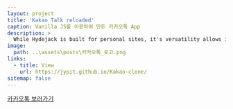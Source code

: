 ```yaml
---
layout: project
title: 'Kakao Talk reloaded'
caption: Vanilla JS를 이용하여 만든 카카오톡 App
description: >
  While Hydejack is built for personal sites, it's versatility allows it to be used a product page as well.
image: 
  path: ..\assets\posts\카카오톡_로고.png
links:
  - title: View
    url: https://jypit.github.io/Kakao-clone/
sitemap: false
---
```


<a href="https://jypit.github.io/Kakao-clone/" target="_blank">카카오톡 보러가기